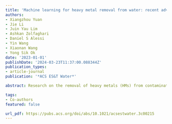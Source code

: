 ```yaml
---
title: 'Machine learning for heavy metal removal from water: recent advances and challenges'
authors:
- Xiangzhou Yuan
- Jie Li
- Juin Yau Lim
- Ashkan Zolfaghari
- Daniel S Alessi
- Yin Wang
- Xiaonan Wang
- Yong Sik Ok
date: '2023-01-01'
publishDate: '2024-03-23T11:37:00.088344Z'
publication_types:
- article-journal
publication: '*ACS ES&T Water*'

abstract: Research on the removal of heavy metals (HMs) from contaminated waters, aiming at ensuring the safety of water bodies, has shifted from direct experimental tests to machine learning (ML)-aided investigations. This approach offers advantages such as reduced time and labor as well as deeper insights into HM removal behaviors. Recent advancements in ML-aided HM removal from water present an opportunity to optimize physiochemical processes through data-driven approaches, suggesting that biochar-based HM-removal systems can be successfully modeled and predicted by ML algorithms. This review encompasses various implementations of ML algorithms covering different stages of work including data preparation, ML model building, and postanalysis data interpretation of HM removal from contaminated waters. Several major challenges, including limitations in data availability, data formatting inconsistencies, and data collection inefficiencies, are emphasized in this review. To address these challenges, we advocate for both centralized and decentralized data sharing methodologies to streamline data acquisition, which is urgently needed to accelerate ML-guided strategies for the removal of HMs from contaminated waters. Investigations on ML-based predictive models and model-based feature analyses have been primarily performed for HM removal from contaminated waters; however, this review highlights model-guided practices as a powerful goal-oriented reverse engineering approach, which is beneficial to revealing the underlying relationships between biochar properties and HM removal behaviors. This review also discusses potential solutions, including successful demonstrations at the laboratory scale, to address the major limitations, revolutionizing water treatment strategies and providing valuable insights for future ML-based studies. Furthermore, closed-loop ML-based guidelines for HM removal from contaminated waters are beneficial to achieving UN Sustainable Development Goals 6, 14, and 15.

tags:
- Co-authors
featured: false

url_pdf: https://pubs.acs.org/doi/abs/10.1021/acsestwater.3c00215
---
```

